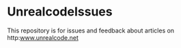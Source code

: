 # UnrealcodeIssues

This repository is for issues and feedback about articles on http:www.unrealcode.net
